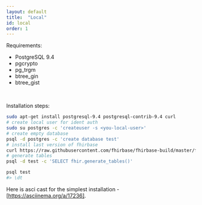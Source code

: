 ```yaml
---
layout: default
title:  "Local"
id: local
order: 1
---
```


Requirements:

* PostgreSQL 9.4
* pgcrypto
* pg_trgm
* btree_gin
* btree_gist

<br>

Installation steps:

```bash
sudo apt-get install postgresql-9.4 postgresql-contrib-9.4 curl
# create local user for ident auth
sudo su postgres -c 'createuser -s <you-local-user>'
# create empty database
psql -d postgres -c 'create database test'
# install last version of fhirbase
curl https://raw.githubusercontent.com/fhirbase/fhirbase-build/master/fhirbase.sql | psql -d test
# generate tables
psql -d test -c 'SELECT fhir.generate_tables()'

psql test
#> \dt
```

Here is asci cast for the simplest installation - [https://asciinema.org/a/17236].

